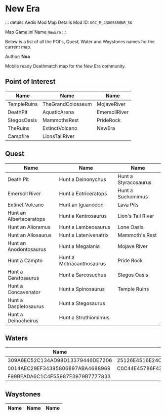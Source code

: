# New Era

::: details Aedis Mod Map Details
Mod ID: `UGC_M_43G06350NR_SK`

Map Game.ini Name `NewEra`
:::

Below is a list of all the POI's, Quest, Water and Waystones names for the current map.

Author: **Noa**

Mobile ready Deathmatch map for the New Era community.

## Point of Interest

| Name | Name | Name |
| --- | --- | --- |
| TempleRuins | TheGrandColosseum | MojaveRiver |
| DeathPit | AquaticArena | EmersollRiver |
| StegosOasis | MammothsRest | PrideRock |
| TheRuins | ExtinctVolcano | NewEra |
| Campfire | LionsTailRiver | |

## Quest

| Name | Name | Name |
| --- | --- | --- |
| Death Pit | Hunt a Deinonychus | Hunt a Styracosaurus |
| Emersoll River | Hunt a Eotriceratops | Hunt a Suchomimus |
| Extinct Volcano | Hunt an Iguanodon | Lava Pits |
| Hunt an Albertaceratops | Hunt a Kentrosaurus | Lion's Tail River |
| Hunt an Alioramus | Hunt a Lambeosaurus | Lone Oasis |
| Hunt an Allosaurus | Hunt a Latenivenatrix | Mammoth's Rest |
| Hunt an Anodontosaurus | Hunt a Megalania | Mojave River |
| Hunt a Campto | Hunt a Metriacanthosaurus | Pride Rock |
| Hunt a Ceratosaurus | Hunt a Sarcosuchus | Stegos Oasis |
| Hunt a Concavenator | Hunt a Spinosaurus | Temple Ruins |
| Hunt a Daspletosaurus | Hunt a Stegosaurus | |
| Hunt a Deinocheirus | Hunt a Struthiomimus | |

## Waters

| Name | Name |
| --- | --- |
| 309A6EC52C134AD98D13379446DE7206 | 25126E4516E24C4D9B256BEE4F4FA2F7 |
| 0014AEC29EF34395806897ABA4688969 | C0C44E45786F4388B07B3CEFB53B76A1 |
| F99BEADA6C1C4F55987E3979B7777833 |

## Waystones

| Name | Name | Name |
| --- | --- | --- |

